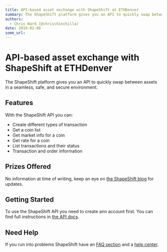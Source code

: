 ```yaml
---
title: API-based asset exchange with ShapeShift at ETHDenver
summary: The ShapeShift platform gives you an API to quickly swap between assets in a seamless, safe, and secure environment. Features With the ShapeShift API you can- Create different types of transaction Get a coin list Get market info for a coin Get rate for a coin List transactions and their status Transaction and order information Prizes Offered No information at time of writing, keep an eye on the ShapeShift blog for updates. Getting Started To use the ShapeShift API you need to create ann account
authors:
  - Chris Ward (@chrischinchilla)
date: 2019-02-08
some_url: 
---
```


# API-based asset exchange with ShapeShift at ETHDenver

The ShapeShift platform gives you an API to quickly swap between assets in a seamless, safe, and secure environment.

## Features

With the ShapeShift API you can:

- Create different types of transaction
- Get a coin list
- Get market info for a coin
- Get rate for a coin
- List transactions and their status
- Transaction and order information

## Prizes Offered

No information at time of writing, keep an eye on [the ShapeShift blog](https://info.shapeshift.io/blog/) for updates.

## Getting Started

To use the ShapeShift API you need to create ann account first. You can find full instructions in [the API docs](https://docs.shapeshift.io).

## Need Help

If you run into problems ShapeShift have an [FAQ section](https://info.shapeshift.io/faq/) and a [help center](https://shapeshift.zendesk.com/hc/en-us).
